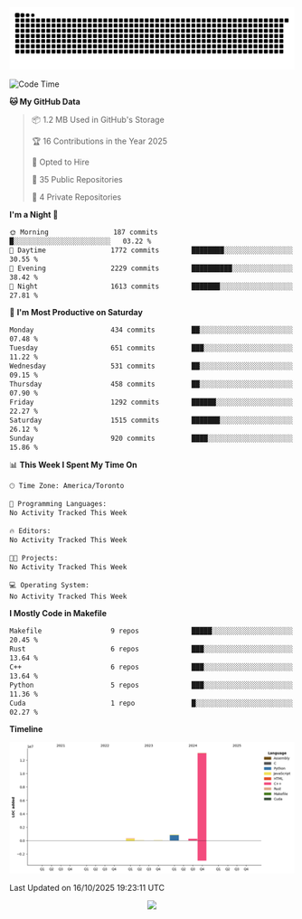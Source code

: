 <picture>
  <source media="(prefers-color-scheme: dark)" srcset="https://raw.githubusercontent.com/kkli08/kkli08/output/github-contribution-grid-snake-dark.svg">
  <source media="(prefers-color-scheme: light)" srcset="https://raw.githubusercontent.com/kkli08/kkli08/output/github-contribution-grid-snake.svg">
  <img alt="github contribution grid snake animation" src="https://raw.githubusercontent.com/kkli08/kkli08/output/github-contribution-grid-snake.svg">
</picture>


<!--START_SECTION:waka-->
![Code Time](http://img.shields.io/badge/Code%20Time-134%20hrs%2028%20mins-blue)

**🐱 My GitHub Data** 

> 📦 1.2 MB Used in GitHub's Storage 
 > 
> 🏆 16 Contributions in the Year 2025
 > 
> 💼 Opted to Hire
 > 
> 📜 35 Public Repositories 
 > 
> 🔑 4 Private Repositories 
 > 
**I'm a Night 🦉** 

```text
🌞 Morning                187 commits         █░░░░░░░░░░░░░░░░░░░░░░░░   03.22 % 
🌆 Daytime                1772 commits        ████████░░░░░░░░░░░░░░░░░   30.55 % 
🌃 Evening                2229 commits        ██████████░░░░░░░░░░░░░░░   38.42 % 
🌙 Night                  1613 commits        ███████░░░░░░░░░░░░░░░░░░   27.81 % 
```
📅 **I'm Most Productive on Saturday** 

```text
Monday                   434 commits         ██░░░░░░░░░░░░░░░░░░░░░░░   07.48 % 
Tuesday                  651 commits         ███░░░░░░░░░░░░░░░░░░░░░░   11.22 % 
Wednesday                531 commits         ██░░░░░░░░░░░░░░░░░░░░░░░   09.15 % 
Thursday                 458 commits         ██░░░░░░░░░░░░░░░░░░░░░░░   07.90 % 
Friday                   1292 commits        ██████░░░░░░░░░░░░░░░░░░░   22.27 % 
Saturday                 1515 commits        ███████░░░░░░░░░░░░░░░░░░   26.12 % 
Sunday                   920 commits         ████░░░░░░░░░░░░░░░░░░░░░   15.86 % 
```


📊 **This Week I Spent My Time On** 

```text
🕑︎ Time Zone: America/Toronto

💬 Programming Languages: 
No Activity Tracked This Week

🔥 Editors: 
No Activity Tracked This Week

🐱‍💻 Projects: 
No Activity Tracked This Week

💻 Operating System: 
No Activity Tracked This Week
```

**I Mostly Code in Makefile** 

```text
Makefile                 9 repos             █████░░░░░░░░░░░░░░░░░░░░   20.45 % 
Rust                     6 repos             ███░░░░░░░░░░░░░░░░░░░░░░   13.64 % 
C++                      6 repos             ███░░░░░░░░░░░░░░░░░░░░░░   13.64 % 
Python                   5 repos             ███░░░░░░░░░░░░░░░░░░░░░░   11.36 % 
Cuda                     1 repo              █░░░░░░░░░░░░░░░░░░░░░░░░   02.27 % 
```



**Timeline**

![Lines of Code chart](https://raw.githubusercontent.com/kkli08/kkli08/main/assets/bar_graph.png)


 Last Updated on 16/10/2025 19:23:11 UTC
<!--END_SECTION:waka-->


<div align="center">
    <img  src="https://github-readme-streak-stats.herokuapp.com/?user=kkli08&theme=cobalt" />
</div>

<br/>
<br/>
<br/>
